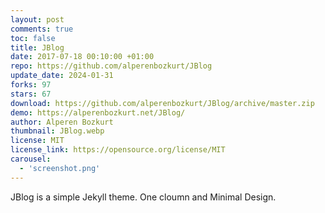 ```yaml
---
layout: post
comments: true
toc: false
title: JBlog
date: 2017-07-18 00:10:00 +01:00
repo: https://github.com/alperenbozkurt/JBlog
update_date: 2024-01-31
forks: 97
stars: 67
download: https://github.com/alperenbozkurt/JBlog/archive/master.zip
demo: https://alperenbozkurt.net/JBlog/
author: Alperen Bozkurt
thumbnail: JBlog.webp
license: MIT
license_link: https://opensource.org/license/MIT
carousel:
  - 'screenshot.png'
---
```


JBlog is a simple Jekyll theme. One cloumn and Minimal Design.
